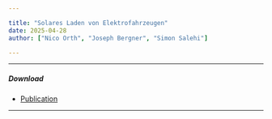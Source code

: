 ```yaml
---

title: "Solares Laden von Elektrofahrzeugen" 
date: 2025-04-28
author: ["Nico Orth", "Joseph Bergner", "Simon Salehi"]

---
```


---

##### Download

+ [Publication](https://solar.htw-berlin.de/studien/solares-laden-von-elektrofahrzeugen/)

---
